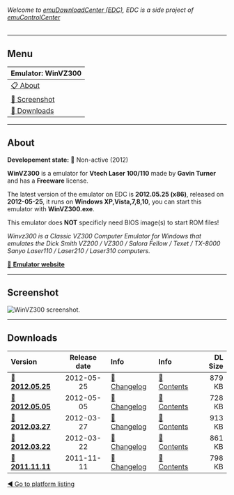 ###### Welcome to [emuDownloadCenter (EDC)](https://github.com/PhoenixInteractiveNL/emuDownloadCenter/wiki/), EDC is a side project of [emuControlCenter](https://github.com/PhoenixInteractiveNL/emuControlCenter/wiki/)
***
## Menu
| **Emulator: WinVZ300** |
|:---------|
| [:clipboard: About](#about) |
| [:sunrise: Screenshot](#screen) |
| [:floppy_disk: Downloads](#downloads) |
***
## About
**Developement state:** :red_circle: Non-active (2012)

**WinVZ300** is a emulator for **Vtech Laser 100/110** made by **Gavin Turner** and has a **Freeware** license.

The latest version of the emulator on EDC is **2012.05.25 (x86)**, released on **2012-05-25**, it runs on **Windows XP,Vista,7,8,10**, you can start this emulator with **WinVZ300.exe**.

This emulator does **NOT** specificly need BIOS image(s) to start ROM files!

_Winvz300 is a Classic VZ300 Computer Emulator for Windows that emulates the Dick Smith VZ200 / VZ300 / Salora Fellow / Texet / TX-8000 Sanyo Laser110 / Laser210 / Laser310 computers._

[:link: **Emulator website**](http://emutopia.com/vzalive.bluebilby.com/winvz300/)
***
## Screenshot
![](https://raw.githubusercontent.com/PhoenixInteractiveNL/emuDownloadCenter/master/hooks/winvz300/emulator_screen_01.jpg "WinVZ300 screenshot.")
***
## Downloads
| Version  | Release date  | Info       | Info       | DL Size    |
|:---------|:-------------:|:-----------|:-----------|-----------:|
| [:floppy_disk: **2012.05.25**](https://github.com/PhoenixInteractiveNL/edc-repo0002/raw/master/winvz300/2012.05.25.7z) | 2012-05-25 | [:page_facing_up: Changelog](https://github.com/PhoenixInteractiveNL/edc-repo0002/blob/master/winvz300/2012.05.25_changelog.txt) | [:mag_right: Contents](https://github.com/PhoenixInteractiveNL/edc-repo0002/blob/master/winvz300/2012.05.25_contents.txt) | 879 KB |
| [:floppy_disk: **2012.05.05**](https://github.com/PhoenixInteractiveNL/edc-repo0002/raw/master/winvz300/2012.05.05.7z) | 2012-05-05 | [:page_facing_up: Changelog](https://github.com/PhoenixInteractiveNL/edc-repo0002/blob/master/winvz300/2012.05.05_changelog.txt) | [:mag_right: Contents](https://github.com/PhoenixInteractiveNL/edc-repo0002/blob/master/winvz300/2012.05.05_contents.txt) | 728 KB |
| [:floppy_disk: **2012.03.27**](https://github.com/PhoenixInteractiveNL/edc-repo0002/raw/master/winvz300/2012.03.27.7z) | 2012-03-27 | [:page_facing_up: Changelog](https://github.com/PhoenixInteractiveNL/edc-repo0002/blob/master/winvz300/2012.03.27_changelog.txt) | [:mag_right: Contents](https://github.com/PhoenixInteractiveNL/edc-repo0002/blob/master/winvz300/2012.03.27_contents.txt) | 913 KB |
| [:floppy_disk: **2012.03.22**](https://github.com/PhoenixInteractiveNL/edc-repo0002/raw/master/winvz300/2012.03.22.7z) | 2012-03-22 | [:page_facing_up: Changelog](https://github.com/PhoenixInteractiveNL/edc-repo0002/blob/master/winvz300/2012.03.22_changelog.txt) | [:mag_right: Contents](https://github.com/PhoenixInteractiveNL/edc-repo0002/blob/master/winvz300/2012.03.22_contents.txt) | 861 KB |
| [:floppy_disk: **2011.11.11**](https://github.com/PhoenixInteractiveNL/edc-repo0002/raw/master/winvz300/2011.11.11.7z) | 2011-11-11 | [:page_facing_up: Changelog](https://github.com/PhoenixInteractiveNL/edc-repo0002/blob/master/winvz300/2011.11.11_changelog.txt) | [:mag_right: Contents](https://github.com/PhoenixInteractiveNL/edc-repo0002/blob/master/winvz300/2011.11.11_contents.txt) | 798 KB |

[:arrow_backward: Go to platform listing](https://github.com/PhoenixInteractiveNL/emuDownloadCenter/wiki/EDC-Platform-List)

